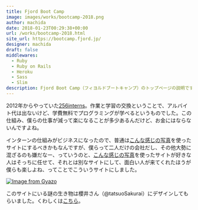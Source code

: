 ```yaml
---
title: Fjord Boot Camp
image: images/works/bootcamp-2018.png
author: machida
date: 2018-01-23T00:29:38+00:00
url: /works/bootcamp-2018.html
site_url: https://bootcamp.fjord.jp/
designer: machida
draft: false
middlewares:
  - Ruby
  - Ruby on Rails
  - Heroku
  - Sass
  - Slim
description: Fjord Boot Camp（フィヨルドブートキャンプ）のトップページの説明です。
---
```


2012年からやっていた[256interns](../works/256interns.html)。作業と学習の交換ということで、アルバイト代は出ないけど、学費無料でプログラミングが学べるというものでした。この仕組み、僕らの仕事が減って楽になることが多少あるんだけど、お金にはならないんですよね。

インターンの仕組みがビジネスになったので、普通は[こんな感じの写真](https://goo.gl/N2UNbz)を使ったサイトにするべきかもなんですが、僕らって二人だけの会社だし、その他大勢に混ざるのも嫌だなー、っていうのと、[こんな感じの写真](https://goo.gl/N2UNbz)を使ったサイトが好きな人はそっちに任せて、それとは別なサイトにして、面白い人が来てくれたほうが僕らも楽しよね、ってことでこういうサイトにしました。

[![Image from Gyazo](https://i.gyazo.com/73ef56e07df2cfa06ba85f17b6133fdc.png)](https://gyazo.com/73ef56e07df2cfa06ba85f17b6133fdc)

このサイトにいる謎の生き物は櫻井さん（@tatsuoSakurai）にデザインしてもらいました。くわしくは[こちら](../articles/2018-01-24.html)。
